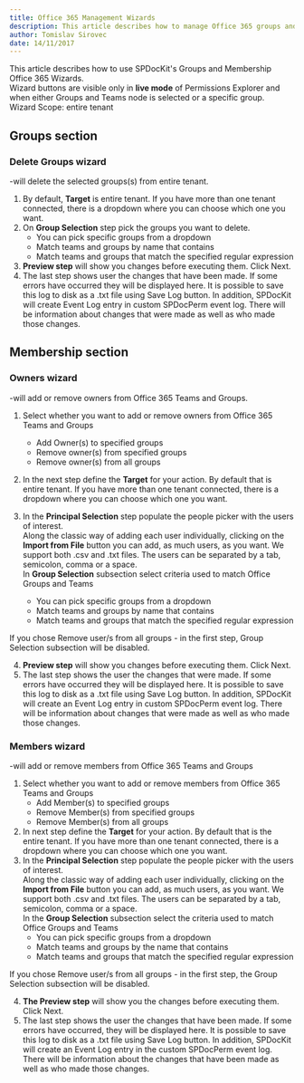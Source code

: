 ```yaml
---
title: Office 365 Management Wizards
description: This article describes how to manage Office 365 groups and teams using the Groups and Membership Wizards. 
author: Tomislav Sirovec
date: 14/11/2017
---
```


This article describes how to use SPDocKit's Groups and Membership Office 365 Wizards.  
Wizard buttons are visible only in __live mode__ of Permissions Explorer and when either Groups and Teams node is selected or a specific group.  
Wizard Scope: entire tenant


## Groups section

### Delete Groups wizard  
-will delete the selected groups(s) from entire tenant.  

1. By default, __Target__ is entire tenant. If you have more than one tenant connected, there is a dropdown where you can choose which one you want.
1. On __Group Selection__ step pick the groups you want to delete.  
    - You can pick specific groups from a dropdown
    - Match teams and groups by name that contains
    - Match teams and groups that match the specified regular expression
1. __Preview step__ will show you changes before executing them. Click Next.
1. The last step shows user the changes that have been made. If some errors have occurred they will be displayed here. It is possible to save this log to disk as a .txt file using Save Log button. In addition, SPDocKit will create Event Log entry in custom SPDocPerm event log. There will be information about changes that were made as well as who made those changes.

## Membership section

### Owners wizard  
-will add or remove owners from Office 365 Teams and Groups.
1. Select whether you want to add or remove owners from Office 365 Teams and Groups
   - Add Owner(s) to specified groups
   - Remove owner(s) from specified groups
   - Remove owner(s) from all groups  

2. In the next step define the __Target__ for your action. By default that is entire tenant. If you have more than one tenant connected, there is a dropdown where you can choose which one you want.
3. In the __Principal Selection__ step populate the people picker with the users of interest.  
Along the classic way of adding each user individually, clicking on the __Import from File__ button you can add, as much users, as you want. We support both .csv and .txt files. The users can be separated by a tab, semicolon, comma or a space.  
In __Group Selection__ subsection select criteria used to match Office  Groups and Teams
   - You can pick specific groups from a dropdown
   - Match teams and groups by name that contains
   - Match teams and groups that match the specified regular expression  

If you chose Remove user/s from all groups - in the first step, Group Selection subsection will be disabled. 

4. __Preview step__ will show you changes before executing them. Click Next.
5. The last step shows the user the changes that were made. If some errors have occurred they will be displayed here. It is possible to save this log to disk as a .txt file using Save Log button. In addition, SPDocKit will create an Event Log entry in custom SPDocPerm event log. There will be information about changes that were made as well as who made those changes.

### Members wizard  
-will add or remove members from Office 365 Teams and Groups
1. Select whether you want to add or remove members from Office 365 Teams and Groups
   - Add Member(s) to specified groups
   - Remove Member(s) from specified groups
   - Remove Member(s) from all groups
2. In next step define the __Target__ for your action. By default that is the entire tenant. If you have more than one tenant connected, there is a dropdown where you can choose which one you want.
3. In the __Principal Selection__ step populate the people picker with the users of interest.  
Along the classic way of adding each user individually, clicking on the __Import from File__ button you can add, as much users, as you want. We support both .csv and .txt files. The users can be separated by a tab, semicolon, comma or a space.   
In the __Group Selection__ subsection select the criteria used to match Office Groups and Teams
   - You can pick specific groups from a dropdown
   - Match teams and groups by the name that contains
   - Match teams and groups that match the specified regular expression  

If you chose Remove user/s from all groups - in the first step, the Group Selection subsection will be disabled. 

4. __The Preview step__ will show you the changes before executing them. Click Next.
5. The last step shows the user the changes that have been made. If some errors have occurred, they will be displayed here. It is possible to save this log to disk as a .txt file using Save Log button. In addition, SPDocKit will create an Event Log entry in the custom SPDocPerm event log. There will be information about the changes that have been made as well as who made those changes.


